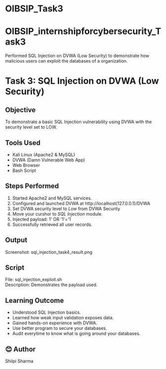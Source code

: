 # OIBSIP_Task3
# OIBSIP_internshipforcybersecurity_Task3
Performed SQL Injection on DVWA (Low Security) to demonstrate how malicious users can exploit the databases of a organization.

# Task 3: SQL Injection on DVWA (Low Security)

## Objective
To demonstrate a basic SQL Injection vulnerability using DVWA with the security level set to LOW.

## Tools Used
- Kali Linux (Apache2 & MySQL)
- DVWA (Damn Vulnerable Web App)
- Web Browser
- Bash Script

## Steps Performed
1. Started Apache2 and MySQL services.
2. Configured and launched DVWA at http://localhost(127.0.0.1)/DVWA
3. Set DVWA security level to *Low* from DVWA Security
4. Move your curshor to *SQL Injection* module.
5. Injected payload: 1' OR '1'='1
6. Successfully retrieved all user records.

## Output
Screenshot: sql_injection_task4_result.png

## Script
File: sql_injection_exploit.sh  
Description: Demonstrates the payload used.

## Learning Outcome
- Understood SQL Injection basics.
- Learned how weak input validation exposes data.
- Gained hands-on experience with DVWA.
- Use better program to secure your databases.
- Audit everytime to know what is going around your databases.

## 😊 Author
Shilpi Sharma
